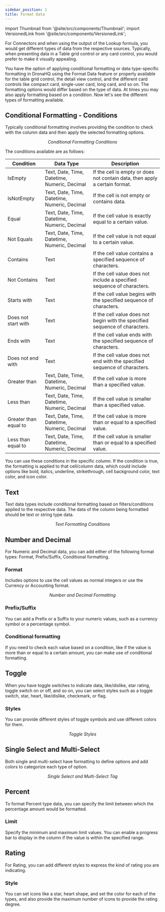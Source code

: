 ```yaml
---
sidebar_position: 1
title: Format Data
---
```


import Thumbnail from '@site/src/components/Thumbnail';
import VersionedLink from '@site/src/components/VersionedLink';

For Connectors and when using the output of the Lookup formula, you would get different types of data from the respective sources. Typically, when presenting data in a Table grid control or any card control, you would prefer to make it visually appealing.

You have the option of applying conditional formatting or data type-specific formatting in DronaHQ using the Format Data feature or property available for the table grid control, the detail view control, and the different card controls like compact card, single-user card, long card, and so on. The formatting options would differ based on the type of data. At times you may also apply formatting based on a condition. Now let's see the different types of formatting available.

## Conditional Formatting - Conditions

Typically conditional formatting involves providing the condition to check with the column data and then apply the selected formatting options.

<figure>
  <Thumbnail src="/img/building-apps-concepts/format-data/conditional-formatting.png" alt="Conditional Formatting Conditions" />
  <figcaption align='center'><i>Conditional Formatting Conditions</i></figcaption>
</figure>


The conditions available are as follows:

| Condition     | Data Type       | Description                              |
|--------------|-----------------|------------------------------------------|
| IsEmpty      | Text, Date, Time, Datetime, Numeric, Decimal | If the cell is empty or does not contain data, then apply a certain format. |
| IsNotEmpty   | Text, Date, Time, Datetime, Numeric, Decimal | If the cell is not empty or contains data. |
| Equal        | Text, Date, Time, Datetime, Numeric, Decimal | If the cell value is exactly equal to a certain value. |
| Not Equals   | Text, Date, Time, Datetime, Numeric, Decimal | If the cell value is not equal to a certain value. |
| Contains     | Text            | If the cell value contains a specified sequence of characters. |
| Not Contains | Text            | If the cell value does not include a specified sequence of characters. |
| Starts with  | Text            | If the cell value begins with the specified sequence of characters. |
| Does not start with | Text     | If the cell value does not begin with the specified sequence of characters. |
| Ends with    | Text            | If the cell value ends with the specified sequence of characters. |
| Does not end with | Text         | If the cell value does not end with the specified sequence of characters. |
| Greater than | Text, Date, Time, Datetime, Numeric, Decimal | If the cell value is more than a specified value. |
| Less than    | Text, Date, Time, Datetime, Numeric, Decimal | If the cell value is smaller than a specified value. |
| Greater than equal to | Text, Date, Time, Datetime, Numeric, Decimal | If the cell value is more than or equal to a specified value. |
| Less than equal to | Text, Date, Time, Datetime, Numeric, Decimal | If the cell value is smaller than or equal to a specified value. |

You can use these conditions in the specific column. If the condition is true, the formatting is applied to that cell/column data, which could include options like bold, italics, underline, strikethrough, cell background color, text color, and icon color.

## Text

Text data types include conditional formatting based on filters/conditions applied to the respective data. The data of the column being formatted should be text or string type data.

<figure>
  <Thumbnail src="/img/building-apps-concepts/format-data/text.png" alt="Text Formatting Conditions" />
  <figcaption align='center'><i>Text Formatting Conditions</i></figcaption>
</figure>



## Number and Decimal

For Numeric and Decimal data, you can add either of the following format types: Format, Prefix/Suffix, Conditional formatting.

### Format
Includes options to use the cell values as normal integers or use the Currency or Accounting format.

<figure>
  <Thumbnail src="/img/building-apps-concepts/format-data/number.png" alt="Number and Decimal Formatting" />
  <figcaption align='center'><i>Number and Decimal Formatting</i></figcaption>
</figure>


### Prefix/Suffix
You can add a Prefix or a Suffix to your numeric values, such as a currency symbol or a percentage symbol.

### Conditional formatting
If you need to check each value based on a condition, like if the value is more than or equal to a certain amount, you can make use of conditional formatting.

## Toggle

When you have toggle switches to indicate data, like/dislike, star rating, toggle switch on or off, and so on, you can select styles such as a toggle switch, star, heart, like/dislike, checkmark, or flag.

### Styles
You can provide different styles of toggle symbols and use different colors for them.

<figure>
  <Thumbnail src="/img/building-apps-concepts/format-data/toggle-style.png" alt="Toggle Styles" />
  <figcaption align='center'><i>Toggle Styles</i></figcaption>
</figure>


## Single Select and Multi-Select

Both single and multi-select have formatting to define options and add colors to categorize each type of option.

<figure>
  <Thumbnail src="/img/building-apps-concepts/format-data/single-tag.png" alt="Single Select and Multi-Select Tag" />
  <figcaption align='center'><i>Single Select and Multi-Select Tag</i></figcaption>
</figure>


## Percent

To format Percent type data, you can specify the limit between which the percentage amount would be formatted.

### Limit
Specify the minimum and maximum limit values. You can enable a progress bar to display in the column if the value is within the specified range.

<figure>
  <Thumbnail src="/img/building-apps-concepts/format-column-types/percent.jpeg" alt="Import Formatting" />
</figure>

## Rating

For Rating, you can add different styles to express the kind of rating you are indicating.

### Style
You can set icons like a star, heart shape, and set the color for each of the types, and also provide the maximum number of icons to provide the rating degree.

<figure>
  <Thumbnail src="/img/building-apps-concepts/format-data/rating.png" alt="Import Formatting" />
</figure>



